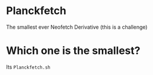 # Planckfetch
The smallest ever Neofetch Derivative (this is a challenge)

# Which one is the smallest?
Its `Planckfetch.sh`

